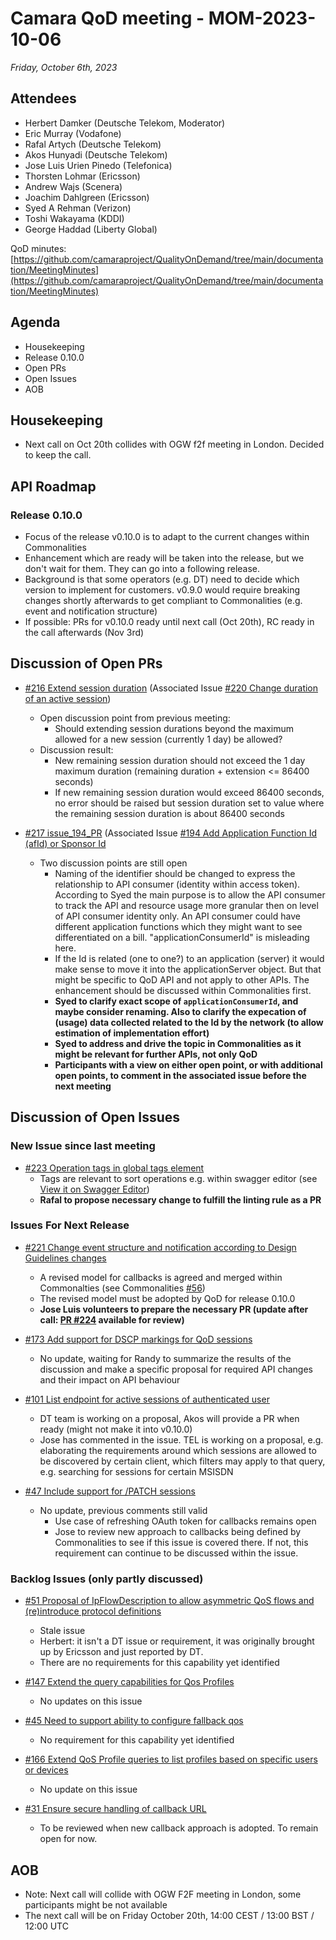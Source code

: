 # Camara QoD meeting - MOM-2023-10-06

*Friday, October 6th, 2023*

## Attendees

* Herbert Damker (Deutsche Telekom, Moderator)
* Eric Murray (Vodafone)
* Rafal Artych (Deutsche Telekom)
* Akos Hunyadi (Deutsche Telekom)
* Jose Luis Urien Pinedo (Telefonica)
* Thorsten Lohmar (Ericsson)
* Andrew Wajs (Scenera)
* Joachim Dahlgreen (Ericsson)
* Syed A Rehman (Verizon)
* Toshi Wakayama (KDDI)
* George Haddad (Liberty Global)

QoD minutes: [https://github.com/camaraproject/QualityOnDemand/tree/main/documentation/MeetingMinutes](https://github.com/camaraproject/QualityOnDemand/tree/main/documentation/MeetingMinutes)

## Agenda

* Housekeeping
* Release 0.10.0
* Open PRs
* Open Issues
* AOB


## Housekeeping

* Next call on Oct 20th collides with OGW f2f meeting in London. Decided to keep the call.

## API Roadmap

### Release 0.10.0

* Focus of the release v0.10.0 is to adapt to the current changes within Commonalities
* Enhancement which are ready will be taken into the release, but we don't wait for them. They can go into a following release.
* Background is that some operators (e.g. DT) need to decide which version to implement for customers. v0.9.0 would require breaking changes shortly afterwards to get compliant to Commonalities (e.g. event and notification structure)
* If possible: PRs for v0.10.0 ready until next call (Oct 20th), RC ready in the call afterwards (Nov 3rd)

## Discussion of Open PRs

* [#216 Extend session duration](https://github.com/camaraproject/QualityOnDemand/pull/216) (Associated Issue [#220 Change duration of an active session](https://github.com/camaraproject/QualityOnDemand/issues/220))
  * Open discussion point from previous meeting:
    * Should extending session durations beyond the maximum allowed for a new session (currently 1 day) be allowed?
  * Discussion result:
    * New remaining session duration should not exceed the 1 day maximum duration (remaining duration + extension <= 86400 seconds)
    * If new remaining session duration would exceed 86400 seconds, no error should be raised but session duration set to value where the remaining session duration is about 86400 seconds
 
* [#217 issue_194_PR](https://github.com/camaraproject/QualityOnDemand/pull/217) (Associated Issue [#194 Add Application Function Id (afId) or Sponsor Id](https://github.com/camaraproject/QualityOnDemand/issues/194)
  * Two discussion points are still open
    * Naming of the identifier should be changed to express the relationship to API consumer (identity within access token). According to Syed the main purpose is to allow the API consumer to track the API and resource usage more granular then on level of API consumer identity only. An API consumer could have different application functions which they might want to see differentiated on a bill. "applicationConsumerId" is misleading here.
    * If the Id is related (one to one?) to an application (server) it would make sense to move it into the applicationServer object. But that might be specific to QoD API and not apply to other APIs. The enhancement should be discussed within Commonalities first.
    * **Syed to clarify exact scope of `applicationConsumerId`, and maybe consider renaming. Also to clarify the expecation of (usage) data collected related to the Id by the network (to allow estimation of implementation effort)**
    * **Syed to address and drive the topic in Commonalities as it might be relevant for further APIs, not only QoD**
    * **Participants with a view on either open point, or with additional open points, to comment in the associated issue before the next meeting**

## Discussion of Open Issues

### New Issue since last meeting

* [#223 Operation tags in global tags element](https://github.com/camaraproject/QualityOnDemand/issues/223)
  * Tags are relevant to sort operations e.g. within swagger editor (see [View it on Swagger Editor](https://editor.swagger.io/?url=https://raw.githubusercontent.com/camaraproject/QualityOnDemand/release-0.9.0/code/API_definitions/qod-api.yaml))
  * **Rafal to propose necessary change to fulfill the linting rule as a PR**

### Issues For Next Release

* [#221 Change event structure and notification according to Design Guidelines changes](https://github.com/camaraproject/QualityOnDemand/issues/221)
  * A revised model for callbacks is agreed and merged within Commonalties (see Commonalities [#56](https://github.com/camaraproject/Commonalities/pull/56))
  * The revised model must be adopted by QoD for release 0.10.0
  * **Jose Luis volunteers to prepare the necessary PR (update after call: [PR #224](https://github.com/camaraproject/QualityOnDemand/pull/224) available for review)**

* [#173 Add support for DSCP markings for QoD sessions](https://github.com/camaraproject/QualityOnDemand/issues/173)
  * No update, waiting for Randy to summarize the results of the discussion and make a specific proposal for required API changes and their impact on API behaviour
  
* [#101 List endpoint for active sessions of authenticated user](https://github.com/camaraproject/QualityOnDemand/issues/101)
  - DT team is working on a proposal, Akos will provide a PR when ready (might not make it into v0.10.0)
  - Jose has commented in the issue. TEL is working on a proposal, e.g. elaborating the requirements around which sessions are allowed to be discovered by certain client, which filters may apply to that query, e.g. searching for sessions for certain MSISDN
 
* [#47 Include support for /PATCH sessions](https://github.com/camaraproject/QualityOnDemand/issues/47)
  - No update, previous comments still valid
    - Use case of refreshing OAuth token for callbacks remains open
    - Jose to review new approach to callbacks being defined by Commonalities to see if this issue is covered there. If not, this requirement can continue to be discussed within the issue.


### Backlog Issues (only partly discussed)

* [#51 Proposal of IpFlowDescription to allow asymmetric QoS flows and (re)introduce protocol definitions](https://github.com/camaraproject/QualityOnDemand/issues/51)
  - Stale issue
  - Herbert: it isn't a DT issue or requirement, it was originally brought up by Ericsson and just reported by DT. 
  - There are no requirements for this capability yet identified

* [#147 Extend the query capabilities for Qos Profiles](https://github.com/camaraproject/QualityOnDemand/issues/147)
  - No updates on this issue

* [#45 Need to support ability to configure fallback qos](https://github.com/camaraproject/QualityOnDemand/issues/45)
  - No requirement for this capability yet identified

* [#166 Extend QoS Profile queries to list profiles based on specific users or devices](https://github.com/camaraproject/QualityOnDemand/issues/166)
  - No update on this issue 

* [#31 Ensure secure handling of callback URL](https://github.com/camaraproject/QualityOnDemand/issues/31)
  - To be reviewed when new callback approach is adopted. To remain open for now.



## AOB

* Note: Next call will collide with OGW F2F meeting in London, some participants might be not available
* The next call will be on Friday October 20th, 14:00 CEST / 13:00 BST / 12:00 UTC
